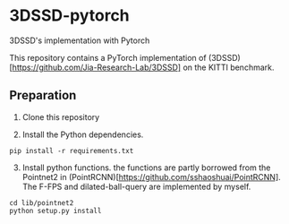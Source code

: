 # 3DSSD-pytorch
 3DSSD's implementation with Pytorch

This repository contains a PyTorch implementation of (3DSSD)[https://github.com/Jia-Research-Lab/3DSSD] on the KITTI benchmark.

## Preparation

1. Clone this repository

2. Install the Python dependencies.

```
pip install -r requirements.txt
```

3. Install python functions. the functions are partly borrowed from the Pointnet2 in (PointRCNN)[https://github.com/sshaoshuai/PointRCNN]. The F-FPS and dilated-ball-query are implemented by myself.

```
cd lib/pointnet2
python setup.py install
```
